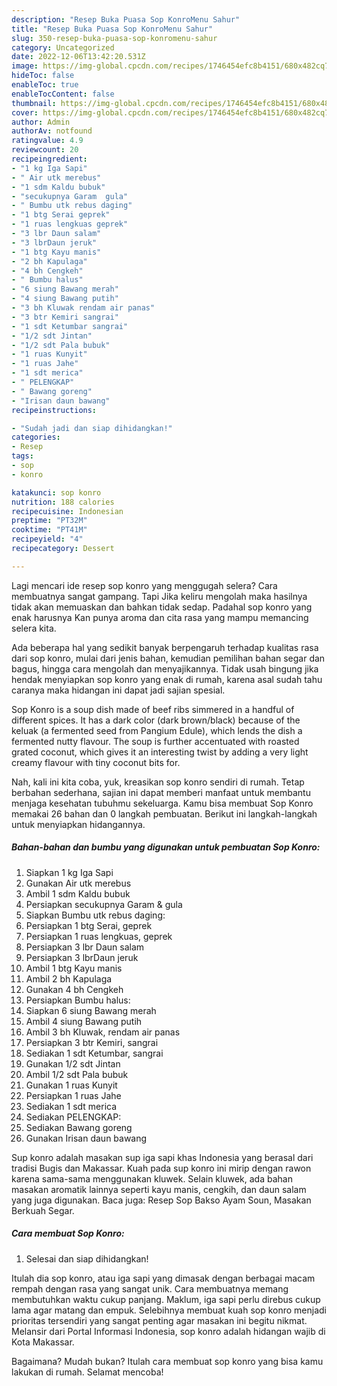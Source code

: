 ```yaml
---
description: "Resep Buka Puasa Sop KonroMenu Sahur"
title: "Resep Buka Puasa Sop KonroMenu Sahur"
slug: 350-resep-buka-puasa-sop-konromenu-sahur
category: Uncategorized
date: 2022-12-06T13:42:20.531Z
image: https://img-global.cpcdn.com/recipes/1746454efc8b4151/680x482cq70/sop-konro-foto-resep-utama.jpg
hideToc: false
enableToc: true
enableTocContent: false
thumbnail: https://img-global.cpcdn.com/recipes/1746454efc8b4151/680x482cq70/sop-konro-foto-resep-utama.jpg
cover: https://img-global.cpcdn.com/recipes/1746454efc8b4151/680x482cq70/sop-konro-foto-resep-utama.jpg
author: Admin
authorAv: notfound
ratingvalue: 4.9
reviewcount: 20
recipeingredient:
- "1 kg Iga Sapi"
- " Air utk merebus"
- "1 sdm Kaldu bubuk"
- "secukupnya Garam  gula"
- " Bumbu utk rebus daging"
- "1 btg Serai geprek"
- "1 ruas lengkuas geprek"
- "3 lbr Daun salam"
- "3 lbrDaun jeruk"
- "1 btg Kayu manis"
- "2 bh Kapulaga"
- "4 bh Cengkeh"
- " Bumbu halus"
- "6 siung Bawang merah"
- "4 siung Bawang putih"
- "3 bh Kluwak rendam air panas"
- "3 btr Kemiri sangrai"
- "1 sdt Ketumbar sangrai"
- "1/2 sdt Jintan"
- "1/2 sdt Pala bubuk"
- "1 ruas Kunyit"
- "1 ruas Jahe"
- "1 sdt merica"
- " PELENGKAP"
- " Bawang goreng"
- "Irisan daun bawang"
recipeinstructions:

- "Sudah jadi dan siap dihidangkan!"
categories:
- Resep
tags:
- sop
- konro

katakunci: sop konro 
nutrition: 188 calories
recipecuisine: Indonesian
preptime: "PT32M"
cooktime: "PT41M"
recipeyield: "4"
recipecategory: Dessert

---
```



Lagi mencari ide resep sop konro yang menggugah selera? Cara membuatnya sangat gampang. Tapi Jika keliru mengolah maka hasilnya tidak akan memuaskan dan bahkan tidak sedap. Padahal sop konro yang enak harusnya Kan punya aroma dan cita rasa yang mampu memancing selera kita.


Ada beberapa hal yang sedikit banyak berpengaruh terhadap kualitas rasa dari sop konro, mulai dari jenis bahan, kemudian pemilihan bahan segar dan bagus, hingga cara mengolah dan menyajikannya. Tidak usah bingung jika hendak menyiapkan sop konro yang enak di rumah, karena asal sudah tahu caranya maka hidangan ini dapat jadi sajian spesial.

Sop Konro is a soup dish made of beef ribs simmered in a handful of different spices. It has a dark color (dark brown/black) because of the keluak (a fermented seed from Pangium Edule), which lends the dish a fermented nutty flavour. The soup is further accentuated with roasted grated coconut, which gives it an interesting twist by adding a very light creamy flavour with tiny coconut bits for.


Nah, kali ini kita coba, yuk, kreasikan sop konro sendiri di rumah. Tetap berbahan sederhana, sajian ini dapat memberi manfaat untuk membantu menjaga kesehatan tubuhmu sekeluarga. Kamu bisa membuat Sop Konro memakai 26 bahan dan 0 langkah pembuatan. Berikut ini langkah-langkah untuk menyiapkan hidangannya.

<!--inarticleads1-->

##### Bahan-bahan dan bumbu yang digunakan untuk pembuatan Sop Konro:

1. Siapkan 1 kg Iga Sapi
1. Gunakan  Air utk merebus
1. Ambil 1 sdm Kaldu bubuk
1. Persiapkan secukupnya Garam &amp; gula
1. Siapkan  Bumbu utk rebus daging:
1. Persiapkan 1 btg Serai, geprek
1. Persiapkan 1 ruas lengkuas, geprek
1. Persiapkan 3 lbr Daun salam
1. Persiapkan 3 lbrDaun jeruk
1. Ambil 1 btg Kayu manis
1. Ambil 2 bh Kapulaga
1. Gunakan 4 bh Cengkeh
1. Persiapkan  Bumbu halus:
1. Siapkan 6 siung Bawang merah
1. Ambil 4 siung Bawang putih
1. Ambil 3 bh Kluwak, rendam air panas
1. Persiapkan 3 btr Kemiri, sangrai
1. Sediakan 1 sdt Ketumbar, sangrai
1. Gunakan 1/2 sdt Jintan
1. Ambil 1/2 sdt Pala bubuk
1. Gunakan 1 ruas Kunyit
1. Persiapkan 1 ruas Jahe
1. Sediakan 1 sdt merica
1. Sediakan  PELENGKAP:
1. Sediakan  Bawang goreng
1. Gunakan Irisan daun bawang


Sup konro adalah masakan sup iga sapi khas Indonesia yang berasal dari tradisi Bugis dan Makassar. Kuah pada sup konro ini mirip dengan rawon karena sama-sama menggunakan kluwek. Selain kluwek, ada bahan masakan aromatik lainnya seperti kayu manis, cengkih, dan daun salam yang juga digunakan. Baca juga: Resep Sop Bakso Ayam Soun, Masakan Berkuah Segar. 

<!--inarticleads2-->

##### Cara membuat Sop Konro:


1. Selesai dan siap dihidangkan!

Itulah dia sop konro, atau iga sapi yang dimasak dengan berbagai macam rempah dengan rasa yang sangat unik. Cara membuatnya memang membutuhkan waktu cukup panjang. Maklum, iga sapi perlu direbus cukup lama agar matang dan empuk. Selebihnya membuat kuah sop konro menjadi prioritas tersendiri yang sangat penting agar masakan ini begitu nikmat. Melansir dari Portal Informasi Indonesia, sop konro adalah hidangan wajib di Kota Makassar. 

Bagaimana? Mudah bukan? Itulah cara membuat sop konro yang bisa kamu lakukan di rumah. Selamat mencoba!
